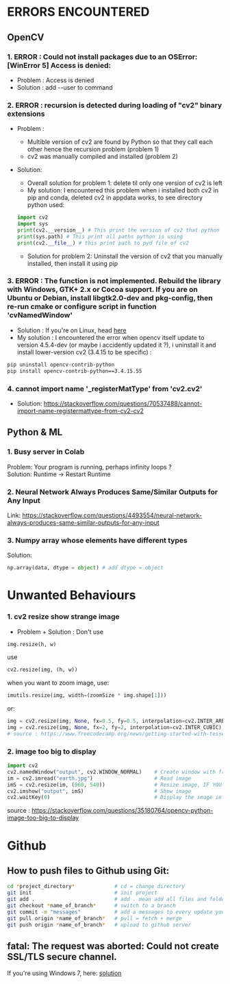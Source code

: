 # ERRORS ENCOUNTERED

## OpenCV
  
### 1.  ERROR : Could not install packages due to an OSError: [WinError 5] Access is denied:
- Problem : Access is denied
- Solution : add --user to command
### 2.  ERROR : recursion is detected during loading of "cv2" binary extensions
- Problem : 
  + Multible version of cv2 are found by Python so that they call each other hence the recursion problem (problem 1)
  + cv2 was manually compiled and installed (problem 2)
- Solution: 
  + Overall solution for problem 1: delete til only one version of cv2 is left
  + My solution: I encountered this problem when i installed both cv2 in pip and conda, deleted cv2 in appdata works, to see directory python used:
  
  ```python
  import cv2
  import sys
  print(cv2.__version__) # This print the version of cv2 that python is using
  print(sys.path) # This print all paths python is using
  print(cv2.__file__) # this print path to pyd file of cv2
  ```
  
  + Solution for problem 2: Uninstall the version of cv2 that you manually installed, then install it using pip
### 3. ERROR : The function is not implemented. Rebuild the library with Windows, GTK+ 2.x or Cocoa support. If you are on Ubuntu or Debian, install libgtk2.0-dev and pkg-config, then re-run cmake or configure script in function 'cvNamedWindow'
- Solution : If you're on Linux, head [here](https://stackoverflow.com/questions/28776053/opencv-gtk2-x-error-unspecified-error-the-function-is-not-implemented)
- My solution : I encountered the error when opencv itself update to version 4.5.4-dev (or maybe i accidently updated it ?), i uninstall it and install lower-version cv2 (3.4.15 to be specific) :
```bash
pip uninstall opencv-contrib-python
pip install opencv-contrib-python==3.4.15.55
```
### 4. cannot import name '_registerMatType' from 'cv2.cv2'  
- Solution: https://stackoverflow.com/questions/70537488/cannot-import-name-registermattype-from-cv2-cv2


## Python & ML
### 1.   Busy server in Colab  
Problem: Your program is running, perhaps infinity loops ?  
Solution: Runtime -> Restart Runtime
### 2.   Neural Network Always Produces Same/Similar Outputs for Any Input
Link: https://stackoverflow.com/questions/4493554/neural-network-always-produces-same-similar-outputs-for-any-input
### 3.   Numpy array whose elements have different types
Solution: 
```python
np.array(data, dtype = object) # add dtype = object
```

# Unwanted Behaviours

### 1. cv2 resize show strange image
- Problem + Solution : Don't use 
```python
img.resize(h, w)
```
use
```python
cv2.resize(img, (h, w))
```
when you want to zoom image, use:
```python
imutils.resize(img, width=(zoomSize * img.shape[1]))
```
or:  
```python  
img = cv2.resize(img, None, fx=0.5, fy=0.5, interpolation=cv2.INTER_AREA) # shrinking  
img = cv2.resize(img, None, fx=2, fy=2, interpolation=cv2.INTER_CUBIC) # enlarging
# source : https://www.freecodecamp.org/news/getting-started-with-tesseract-part-ii-f7f9a0899b3f/  
```  
### 2. image too big to display
```python
import cv2
cv2.namedWindow("output", cv2.WINDOW_NORMAL)    # Create window with freedom of dimensions, fit the window to the screen
im = cv2.imread("earth.jpg")                    # Read image
imS = cv2.resize(im, (960, 540))                # Resize image, IF YOU DON'T HAVE THIS LINE, the window will fit the screen, but the image isn't ( so the window will only show a part of the image)
cv2.imshow("output", imS)                       # Show image
cv2.waitKey(0)                                  # Display the image infinitely until any keypress
```
source : https://stackoverflow.com/questions/35180764/opencv-python-image-too-big-to-display

# Github
 
## How to push files to Github using Git:

```sh
cd *project_directory*             # cd = change directory
git init                           # init project
git add .                          # add . mean add all files and folders in the directory, you can specify one file or folder like "git add bleble.exe" or "git add ble"
git checkout *name_of_branch*      # switch to a branch
git commit -m "messages"           # add a messages to every update you made on the project
git pull origin *name_of_branch*   # pull = fetch + merge
git push origin *name_of_branch*   # upload to github server
```

## fatal: The request was aborted: Could not create SSL/TLS secure channel. 
If you're using Windows 7, here: [solution](https://support.microsoft.com/en-us/topic/update-to-enable-tls-1-1-and-tls-1-2-as-default-secure-protocols-in-winhttp-in-windows-c4bd73d2-31d7-761e-0178-11268bb10392#:~:text=Enable%20TLS%201.1%20and%201.2%20on%20Windows%207%20at%20the%20SChannel%20component%20level)
